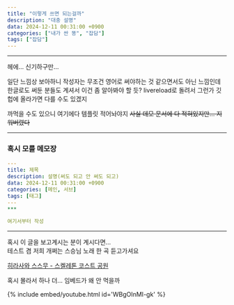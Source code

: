 ```yaml
---
title: "이렇게 쓰면 되는걸까"
description: "대충 설명"
data: 2024-12-11 00:31:00 +0900
categories: ["내가 싼 똥", "잡담"]
tags: ["잡담"]
---
```

***

헤에... 신기하구만...

일단 느낌상 보아하니 작성자는 무조건 영어로 써야하는 것 같으면서도 아닌 느낌인데   
한글로도 써둔 분들도 계셔서 이건 좀 알아봐야 할 듯? livereload로 돌려서 그런가 깃헙에 올라가면 다를 수도 있겠지

까먹을 수도 있으니 여기에다 템플릿 적어놔야지 ~~사실 데모 문서에 다 적혀있지만... 지워버렸다~~

***
### 혹시 모를 메모장

```yaml
---
title: 제목
description: 설명(써도 되고 안 써도 되고)
data: 2024-12-11 00:31:00 +0900
categories: [메인, 서브]
tags: [태그]
---
***

여기서부터 작성
```
***
   
   
혹시 이 글을 보고계시는 분이 계시다면...   
테스트 겸 저희 개쩌는 스승님 노래 한 곡 듣고가셔요   


[히라사와 스스무 - 스켈레톤 코스트 공원](https://www.youtube.com/watch?v=WBgOInMI-gk)   
   
혹시 몰라서 하나 더... 임베드가 왜 안 먹을까
   
{% include embed/youtube.html id='WBgOInMI-gk' %}